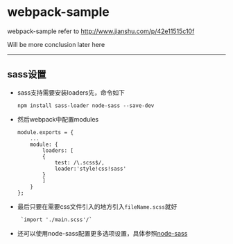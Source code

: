 # webpack-sample
 webpack-sample
 refer to http://www.jianshu.com/p/42e11515c10f

 Will be more conclusion later here
 ***

## sass设置

 * sass支持需要安装loaders先，命令如下

    `npm install sass-loader node-sass --save-dev`
 * 然后webpack中配置modules
    ```
    module.exports = {
        ...
        module: {
            loaders: [
            {
                test: /\.scss$/,
                loader:'style!css!sass'
            }
            ]
        }
    };

 * 最后只要在需要css文件引入的地方引入`fileName.scss`就好

        `import './main.scss'/`
 * 还可以使用node-sass配置更多选项设置，具体参照[node-sass](https://github.com/sass/node-sass)